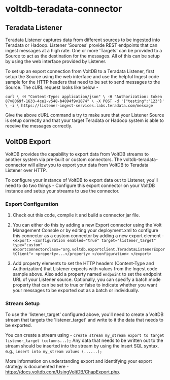 # voltdb-teradata-connector

## Teradata Listener
Teradata Listener captures data from different sources to be ingested into Teradata or Hadoop. Listener 'Sources' provide REST endpoints that can ingest messages at a high rate. One or more 'Targets' can be provided to a Source to act as the destination for the messages. All of this can be setup by using the web interface provided by Listener.

To set up an export connection from VoltDB to a Teradata Listener, first setup the Source using the web interface and use the helpful Ingest code sample for the HTTP headers that need to be set to send messages to the Source. The cURL request looks like below - 

`curl \
  -H "Content-Type: application/json" \
  -H "Authorization: token 87v8069f-1633-4ce1-v548-b4894f9v1874" \
  -X POST -d '{"testing":"123"}' \
  -i \
  https://listener-ingest-services.labs.teradata.com/message`
  
Give the above cURL command a try to make sure that your Listener Source is setup correctly and that your target Teradata or Hadoop system is able to receive the messages correctly.

## VoltDB Export
VoltDB provides the capability to export data from VoltDB streams to another system via pre-built or custom connectors. The voltdb-teradata-connector will allow you to export your data from VoltDB to Teradata Listener over HTTP. 

To configure your instance of VoltDB to export data out to Listener, you'll need to do two things - Configure this export connector on your VoltDB instance and setup your streams to use the connector.

### Export Configuration

1. Check out this code, compile it and build a connector jar file.
2. You can either do this by adding a new Export connector using the Volt Management Console or by editing your deployment.xml to configure this connector as a custom connector by adding a new export element - `<export>
        <configuration enabled="true" target="listener_target" type="custom" exportconnectorclass="org.voltdb.exportclient.TeradataListenerExportClient">
        <property>...</property>
        </configuration>
</export>`

3. Add property elements to set the HTTP headers (Content-Type and Authorization) that Listener expects with values from the Ingest code sample above. Also add a property named `endpoint` to set the endpoint URL of your Listener source. Optionally, you can specify a batch.mode property that can be set to true or false to indicate whether you want your messages to be exported out as a batch or individually.

### Stream Setup

To use the 'listener_target' configured above, you'll need to create a VoltDB stream that targets the 'listener_target' and write to it the data that needs to be exported. 

You can create a stream using - `create stream my_stream export to target listener_target (columns...);` Any data that needs to be written out to the stream should be inserted into the stream by using the insert SQL syntax. e.g., `insert into my_stream values (......);`

More information on understanding export and identifying your export strategy is documented here - https://docs.voltdb.com/UsingVoltDB/ChapExport.php.
